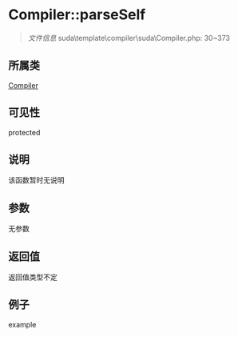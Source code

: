 # Compiler::parseSelf



> *文件信息* suda\template\compiler\suda\Compiler.php: 30~373

## 所属类 

[Compiler](../Compiler.md)

## 可见性

 protected 

## 说明

该函数暂时无说明


## 参数


无参数


## 返回值

返回值类型不定


## 例子

example